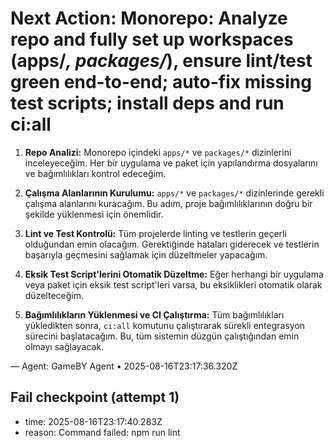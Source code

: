 # Next Action: Monorepo: Analyze repo and fully set up workspaces (apps/*, packages/*), ensure lint/test green end-to-end; auto-fix missing test scripts; install deps and run ci:all

1. **Repo Analizi:** Monorepo içindeki `apps/*` ve `packages/*` dizinlerini inceleyeceğim. Her bir uygulama ve paket için yapılandırma dosyalarını ve bağımlılıkları kontrol edeceğim.

2. **Çalışma Alanlarının Kurulumu:** `apps/*` ve `packages/*` dizinlerinde gerekli çalışma alanlarını kuracağım. Bu adım, proje bağımlılıklarının doğru bir şekilde yüklenmesi için önemlidir.

3. **Lint ve Test Kontrolü:** Tüm projelerde linting ve testlerin geçerli olduğundan emin olacağım. Gerektiğinde hataları giderecek ve testlerin başarıyla geçmesini sağlamak için düzeltmeler yapacağım.

4. **Eksik Test Script'lerini Otomatik Düzeltme:** Eğer herhangi bir uygulama veya paket için eksik test script'leri varsa, bu eksiklikleri otomatik olarak düzelteceğim.

5. **Bağımlılıkların Yüklenmesi ve CI Çalıştırma:** Tüm bağımlılıkları yükledikten sonra, `ci:all` komutunu çalıştırarak sürekli entegrasyon sürecini başlatacağım. Bu, tüm sistemin düzgün çalıştığından emin olmayı sağlayacak.

— Agent: GameBY Agent • 2025-08-16T23:17:36.320Z


## Fail checkpoint (attempt 1)
- time: 2025-08-16T23:17:40.283Z
- reason: Command failed: npm run lint
